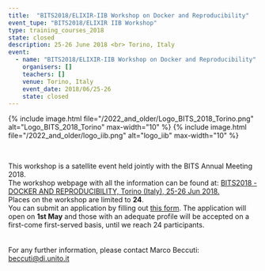 ```yaml
---
title:  "BITS2018/ELIXIR-IIB Workshop on Docker and Reproducibility"
event_tupe: "BITS2018/ELIXIR IIB Workshop"
type: training_courses_2018
state: closed
description: 25-26 June 2018 <br> Torino, Italy
event:
  - name: "BITS2018/ELIXIR-IIB Workshop on Docker and Reproducibility"
    organisers: []
    teachers: []
    venue: Torino, Italy
    event_date: 2018/06/25-26
    state: closed
---
```

{% include image.html file="/2022_and_older/Logo_BITS_2018_Torino.png" alt="Logo_BITS_2018_Torino" max-width="10" %}
{% include image.html file="/2022_and_older/logo_iib.png" alt="logo_iib" max-width="10" %}


<br>

This workshop is a satellite event held jointly with the BITS Annual Meeting 2018.<br>
The workshop webpage with all the information can be found at:
[BITS2018 - DOCKER AND REPRODUCIBILITY, Torino (Italy), 25-26 Jun 2018.](http://bioinformatics.it/bits2018/1294/bits2018-docker-and-reproducibility)<br>
Places on the workshop are limited to **24**.<br> 
You can submit an application by filling out [this form](https://goo.gl/forms/HIxHDGIWPq9TcJYl2). 
The application will open on <b>1st May</b> and those with an adequate profile will be accepted on a first-come first-served basis, until we reach 24 participants.<br>  
<br>
For any further information, please contact Marco Beccuti:
<beccuti@di.unito.it>
